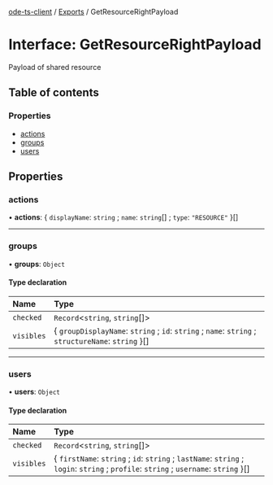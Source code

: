 [ode-ts-client](../README.md) / [Exports](../modules.md) / GetResourceRightPayload

# Interface: GetResourceRightPayload

Payload of shared resource

## Table of contents

### Properties

- [actions](GetResourceRightPayload.md#actions)
- [groups](GetResourceRightPayload.md#groups)
- [users](GetResourceRightPayload.md#users)

## Properties

### actions

• **actions**: { `displayName`: `string` ; `name`: `string`[] ; `type`: ``"RESOURCE"``  }[]

___

### groups

• **groups**: `Object`

#### Type declaration

| Name | Type |
| :------ | :------ |
| `checked` | `Record`<`string`, `string`[]\> |
| `visibles` | { `groupDisplayName`: `string` ; `id`: `string` ; `name`: `string` ; `structureName`: `string`  }[] |

___

### users

• **users**: `Object`

#### Type declaration

| Name | Type |
| :------ | :------ |
| `checked` | `Record`<`string`, `string`[]\> |
| `visibles` | { `firstName`: `string` ; `id`: `string` ; `lastName`: `string` ; `login`: `string` ; `profile`: `string` ; `username`: `string`  }[] |
